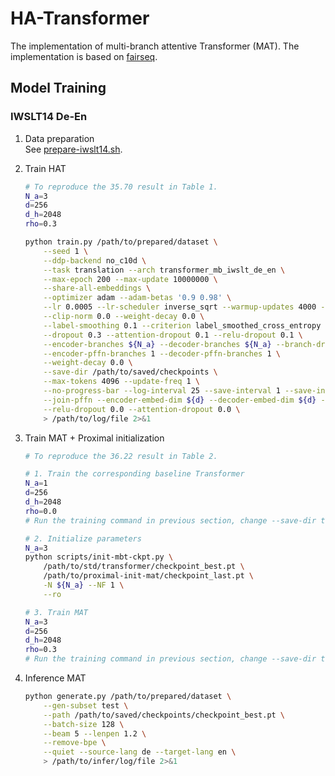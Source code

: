 # HA-Transformer

The implementation of multi-branch attentive Transformer (MAT).
The implementation is based on [fairseq](https://github.com/pytorch/fairseq).

## Model Training

### IWSLT14 De-En

1. Data preparation  
   See [prepare-iwslt14.sh](./examples/translation/prepare-iwslt14.sh).

2. Train HAT

    ```bash
    # To reproduce the 35.70 result in Table 1.
    N_a=3
    d=256
    d_h=2048
    rho=0.3

    python train.py /path/to/prepared/dataset \
        --seed 1 \
        --ddp-backend no_c10d \
        --task translation --arch transformer_mb_iwslt_de_en \
        --max-epoch 200 --max-update 10000000 \
        --share-all-embeddings \
        --optimizer adam --adam-betas '0.9 0.98' \
        --lr 0.0005 --lr-scheduler inverse_sqrt --warmup-updates 4000 --warmup-init-lr 1e-07 --min-lr 1e-09 \
        --clip-norm 0.0 --weight-decay 0.0 \
        --label-smoothing 0.1 --criterion label_smoothed_cross_entropy \
        --dropout 0.3 --attention-dropout 0.1 --relu-dropout 0.1 \
        --encoder-branches ${N_a} --decoder-branches ${N_a} --branch-dropout ${rho} \
        --encoder-pffn-branches 1 --decoder-pffn-branches 1 \
        --weight-decay 0.0 \
        --save-dir /path/to/saved/checkpoints \
        --max-tokens 4096 --update-freq 1 \
        --no-progress-bar --log-interval 25 --save-interval 1 --save-interval-updates 0 --keep-interval-updates 0 \
        --join-pffn --encoder-embed-dim ${d} --decoder-embed-dim ${d} --encoder-ffn-embed-dim ${d_h} --decoder-ffn-embed-dim ${d_h} \
        --relu-dropout 0.0 --attention-dropout 0.0 \
        > /path/to/log/file 2>&1
    ```

3. Train MAT + Proximal initialization

    ```bash
    # To reproduce the 36.22 result in Table 2.

    # 1. Train the corresponding baseline Transformer
    N_a=1
    d=256
    d_h=2048
    rho=0.0
    # Run the training command in previous section, change --save-dir to '/path/to/std/transformer'.

    # 2. Initialize parameters
    N_a=3
    python scripts/init-mbt-ckpt.py \
        /path/to/std/transformer/checkpoint_best.pt \
        /path/to/proximal-init-mat/checkpoint_last.pt \
        -N ${N_a} --NF 1 \
        --ro

    # 3. Train MAT
    N_a=3
    d=256
    d_h=2048
    rho=0.3
    # Run the training command in previous section, change --save-dir to '/path/to/proximal-init-mat'.
    ```

4. Inference MAT

    ```bash
    python generate.py /path/to/prepared/dataset \
        --gen-subset test \
        --path /path/to/saved/checkpoints/checkpoint_best.pt \
        --batch-size 128 \
        --beam 5 --lenpen 1.2 \
        --remove-bpe \
        --quiet --source-lang de --target-lang en \
        > /path/to/infer/log/file 2>&1
    ```
